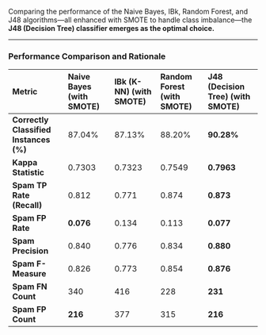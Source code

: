 Comparing the performance of the Naive Bayes, IBk, Random Forest, and J48 algorithms—all enhanced with SMOTE to handle class imbalance—the **J48 (Decision Tree) classifier emerges as the optimal choice.**

---

### **Performance Comparison and Rationale**

|Metric|Naive Bayes (with SMOTE)|IBk (K-NN) (with SMOTE)|Random Forest (with SMOTE)|J48 (Decision Tree) (with SMOTE)|
|:--|:--|:--|:--|:--|
|**Correctly Classified Instances (%)**|87.04%|87.13%|88.20%|**90.28%**|
|**Kappa Statistic**|0.7303|0.7323|0.7549|**0.7963**|
|**Spam TP Rate (Recall)**|0.812|0.771|0.874|**0.873**|
|**Spam FP Rate**|**0.076**|0.134|0.113|**0.077**|
|**Spam Precision**|0.840|0.776|0.834|**0.880**|
|**Spam F-Measure**|0.826|0.773|0.854|**0.876**|
|**Spam FN Count**|340|416|228|**231**|
|**Spam FP Count**|**216**|377|315|**216**|

